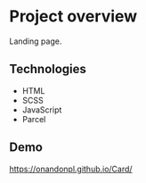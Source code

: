 # Project overview

Landing page.
## Technologies

- HTML  
- SCSS
- JavaScript
- Parcel

## Demo

https://onandonpl.github.io/Card/

